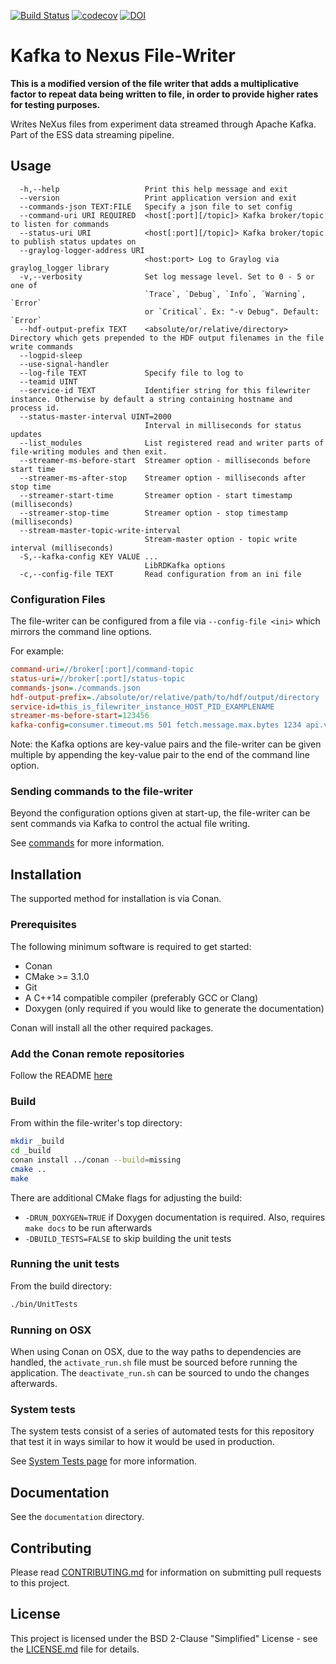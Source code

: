 [![Build Status](https://jenkins.esss.dk/dm/job/ess-dmsc/job/kafka-to-nexus/job/master/badge/icon)](https://jenkins.esss.dk/dm/job/ess-dmsc/job/kafka-to-nexus/job/master/)
[![codecov](https://codecov.io/gh/ess-dmsc/kafka-to-nexus/branch/master/graph/badge.svg)](https://codecov.io/gh/ess-dmsc/kafka-to-nexus)
[![DOI](https://zenodo.org/badge/81435658.svg)](https://zenodo.org/badge/latestdoi/81435658)


# Kafka to Nexus File-Writer

**This is a modified version of the file writer that adds a multiplicative
factor to repeat data being written to file, in order to provide higher rates
for testing purposes.**

Writes NeXus files from experiment data streamed through Apache Kafka.
Part of the ESS data streaming pipeline.

## Usage

```
  -h,--help                   Print this help message and exit
  --version                   Print application version and exit
  --commands-json TEXT:FILE   Specify a json file to set config
  --command-uri URI REQUIRED  <host[:port][/topic]> Kafka broker/topic to listen for commands
  --status-uri URI            <host[:port][/topic]> Kafka broker/topic to publish status updates on
  --graylog-logger-address URI
                              <host:port> Log to Graylog via graylog_logger library
  -v,--verbosity              Set log message level. Set to 0 - 5 or one of
                              `Trace`, `Debug`, `Info`, `Warning`, `Error`
                              or `Critical`. Ex: "-v Debug". Default: `Error`
  --hdf-output-prefix TEXT    <absolute/or/relative/directory> Directory which gets prepended to the HDF output filenames in the file write commands
  --logpid-sleep              
  --use-signal-handler        
  --log-file TEXT             Specify file to log to
  --teamid UINT               
  --service-id TEXT           Identifier string for this filewriter instance. Otherwise by default a string containing hostname and process id.
  --status-master-interval UINT=2000
                              Interval in milliseconds for status updates
  --list_modules              List registered read and writer parts of file-writing modules and then exit.
  --streamer-ms-before-start  Streamer option - milliseconds before start time
  --streamer-ms-after-stop    Streamer option - milliseconds after stop time
  --streamer-start-time       Streamer option - start timestamp (milliseconds)
  --streamer-stop-time        Streamer option - stop timestamp (milliseconds)
  --stream-master-topic-write-interval
                              Stream-master option - topic write interval (milliseconds)
  -S,--kafka-config KEY VALUE ...
                              LibRDKafka options
  -c,--config-file TEXT       Read configuration from an ini file
```

### Configuration Files

The file-writer can be configured from a file via `--config-file <ini>` which mirrors the command line options.

For example:

```ini
command-uri=//broker[:port]/command-topic
status-uri=//broker[:port]/status-topic
commands-json=./commands.json
hdf-output-prefix=./absolute/or/relative/path/to/hdf/output/directory
service-id=this_is_filewriter_instance_HOST_PID_EXAMPLENAME
streamer-ms-before-start=123456
kafka-config=consumer.timeout.ms 501 fetch.message.max.bytes 1234 api.version.request true
```

Note: the Kafka options are key-value pairs and the file-writer can be given multiple by appending the key-value pair to
the end of the command line option.

### Sending commands to the file-writer

Beyond the configuration options given at start-up, the file-writer can be sent commands via Kafka to control the actual file writing.

See [commands](documentation/commands.md) for more information.

## Installation

The supported method for installation is via Conan.

### Prerequisites

The following minimum software is required to get started:

- Conan
- CMake >= 3.1.0
- Git
- A C++14 compatible compiler (preferably GCC or Clang)
- Doxygen (only required if you would like to generate the documentation)

Conan will install all the other required packages.

### Add the Conan remote repositories

Follow the README [here](https://github.com/ess-dmsc/conan-configuration)

### Build

From within the file-writer's top directory:

```bash
mkdir _build
cd _build
conan install ../conan --build=missing
cmake ..
make
```

There are additional CMake flags for adjusting the build:
* `-DRUN_DOXYGEN=TRUE` if Doxygen documentation is required. Also, requires `make docs` to be run afterwards
* `-DBUILD_TESTS=FALSE` to skip building the unit tests

### Running the unit tests

From the build directory:

```bash
./bin/UnitTests
```

### Running on OSX

When using Conan on OSX, due to the way paths to dependencies are handled,
the `activate_run.sh` file must be sourced before running the application. The
`deactivate_run.sh` can be sourced to undo the changes afterwards.

### System tests

The system tests consist of a series of automated tests for this repository that test it in ways similar to how it would
be used in production.

See [System Tests page](system-tests/README.md) for more information.

## Documentation

See the `documentation` directory.

## Contributing

Please read [CONTRIBUTING.md](CONTRIBUTING.md) for information on submitting pull requests to this project.

## License

This project is licensed under the BSD 2-Clause "Simplified" License - see the [LICENSE.md](LICENSE.md) file for details.
